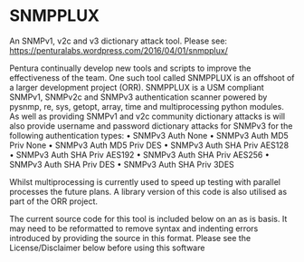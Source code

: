 # SNMPPLUX
An SNMPv1, v2c and v3 dictionary attack tool. Please see: https://penturalabs.wordpress.com/2016/04/01/snmpplux/

Pentura continually develop new tools and scripts to improve the effectiveness of the team. One such tool called SNMPPLUX is an offshoot of a larger development project (ORR).
SNMPPLUX is a USM compliant SNMPv1, SNMPv2c and SNMPv3 authentication scanner powered by pysnmp, re, sys, getopt, array, time and multiprocessing python modules.
As well as providing SNMPv1 and v2c community dictionary attacks is will also provide username and password dictionary attacks for SNMPv3 for the following authentication types:
• SNMPv3 Auth None
• SNMPv3 Auth MD5 Priv None
• SNMPv3 Auth MD5 Priv DES
• SNMPv3 Auth SHA Priv AES128
• SNMPv3 Auth SHA Priv AES192
• SNMPv3 Auth SHA Priv AES256
• SNMPv3 Auth SHA Priv DES
• SNMPv3 Auth SHA Priv 3DES

Whilst multiprocessing is currently used to speed up testing with parallel processes the future plans. A library version of this code is also utilised as part of the ORR project.

The current source code for this tool is included below on an as is basis. It may need to be reformatted to remove syntax and indenting errors introduced by providing the source in this format. Please see the License/Disclaimer below before using this software
